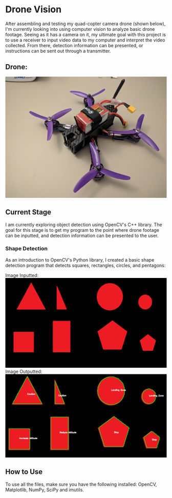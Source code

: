 # Drone Vision
After assembling and testing my quad-copter camera drone (shown below), I'm currently looking into using computer vision to analyze basic drone footage. Seeing as it has a camera on it, my ultimate goal with this project is to use a receiver to input video data to my computer and interpret the video collected. From there, detection information can be presented, or instructions can be sent out through a transmitter.

## Drone:
![alt text](drone.jpg?raw=true "Drone")

## Current Stage
I am currently exploring object detection using OpenCV's C++ library. The goal for this stage is to get my program to the point where drone footage can be inputted, and detection information can be presented to the user. 

### Shape Detection
As an introduction to OpenCV's Python library, I created a basic shape detection program that detects squares, rectangles, circles, and pentagons:

Image Inputted:
![alt text](/shape_Detection/shapes.png?raw=true "Inputted Image")
Image Outputted:
![alt text](/shape_Detection/detection.PNG?raw=true "Outputted Image")

## How to Use
To use all the files, make sure you have the following installed: OpenCV, Matplotlib, NumPy, SciPy and imutils.
